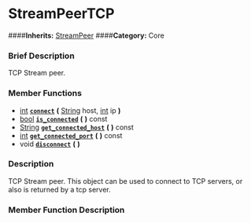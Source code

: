 #  StreamPeerTCP  
####**Inherits:** [StreamPeer](class_streampeer)
####**Category:** Core

###  Brief Description  
TCP Stream peer.

###  Member Functions 
  * [int](class_int)  **[`connect`](#connect)**  **(** [String](class_string) host, [int](class_int) ip  **)**
  * [bool](class_bool)  **[`is_connected`](#is_connected)**  **(** **)** const
  * [String](class_string)  **[`get_connected_host`](#get_connected_host)**  **(** **)** const
  * [int](class_int)  **[`get_connected_port`](#get_connected_port)**  **(** **)** const
  * void  **[`disconnect`](#disconnect)**  **(** **)**

###  Description  
TCP Stream peer. This object can be used to connect to TCP servers, or also is returned by a tcp server.

###  Member Function Description  
